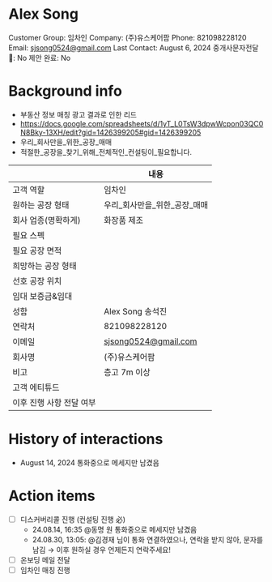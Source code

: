 # Alex Song

Customer Group: 임차인
Company: (주)유스케어팜
Phone: 821098228120
Email: sjsong0524@gmail.com
Last Contact: August 6, 2024
중개사문자전달📩: No
제안 완료: No

# Background info

- 부동산 정보 매칭 광고 결과로 인한 리드
- https://docs.google.com/spreadsheets/d/1yT_L0TsW3dpwWcpon03QC0N8Bky-13XH/edit?gid=1426399205#gid=1426399205
- 우리_회사만을_위한_공장_매매
- 적절한_공장을_찾기_위해_전체적인_컨설팅이_필요합니다.

|  | 내용 |
| --- | --- |
| 고객 역할 | 임차인 |
| 원하는 공장 형태 | 우리_회사만을_위한_공장_매매 |
| 회사 업종(명확하게) | 화장품 제조 |
| 필요 스펙 |  |
| 필요 공장 면적 |  |
| 희망하는 공장 형태 |  |
| 선호 공장 위치 |  |
| 임대 보증금&임대 |  |
| 성함 | Alex Song 송석진 |
| 연락처 | 821098228120 |
| 이메일 | [sjsong0524@gmail.com](mailto:sjsong0524@gmail.com) |
| 회사명 | (주)유스케어팜 |
| 비고 | 층고 7m 이상 |
| 고객 에티튜드 |  |
| 이후 진행 사항 전달 여부 |  |

# History of interactions

- August 14, 2024 통화중으로 메세지만 남겼음

# Action items

- [ ]  디스커버리콜 진행 (컨설팅 진행 必)
    - 24.08.14, 16:35 @동명 원  통화중으로 메세지만 남겼음
    - 24.08.30, 13:05: @김경재 님이 통화 연결하였으나, 연락을 받지 않아, 문자를 남김 → 이후 원하실 경우 언제든지 연락주세요!
- [ ]  온보딩 메일 전달
- [ ]  임차인 매칭 진행